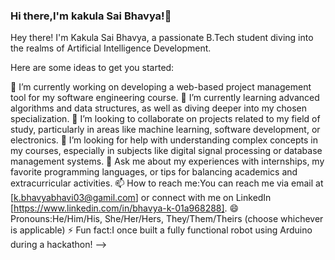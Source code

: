 ### Hi there,I'm kakula Sai Bhavya!👋

Hey there! I'm Kakula Sai Bhavya, a passionate B.Tech student diving into the realms of Artificial Intelligence Development.

Here are some ideas to get you started:

🔭 I’m currently working on developing a web-based project management tool for my software engineering course.
🌱 I’m currently learning advanced algorithms and data structures, as well as diving deeper into my chosen specialization.
👯 I’m looking to collaborate on projects related to my field of study, particularly in areas like machine learning, software development, or electronics.
🤔 I’m looking for help with understanding complex concepts in my courses, especially in subjects like digital signal processing or database management systems.
💬 Ask me about my experiences with internships, my favorite programming languages, or tips for balancing academics and extracurricular activities.
📫 How to reach me:You can reach me via email at [k.bhavyabhavi03@gamil.com] or connect with me on LinkedIn [https://www.linkedin.com/in/bhavya-k-01a968288].
😄 Pronouns:He/Him/His, She/Her/Hers, They/Them/Theirs (choose whichever is applicable)
⚡ Fun fact:I once built a fully functional robot using Arduino during a hackathon!
-->
 
